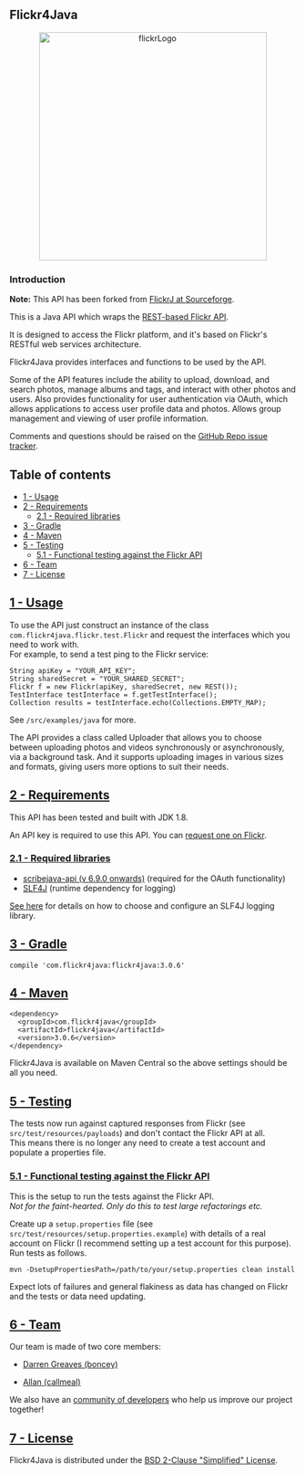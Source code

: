 ## Flickr4Java

<p align="center">
<img src="https://upload.wikimedia.org/wikipedia/commons/thumb/9/9b/Flickr_logo.png/1200px-Flickr_logo.png" alt="flickrLogo" width="400px"/>


### Introduction

__Note:__ This API has been forked from [FlickrJ at Sourceforge](http://flickrj.sourceforge.net/).

This is a Java API which wraps the [REST-based Flickr API](http://www.flickr.com/services/api/).

It is designed to access the Flickr platform, and it's based on Flickr's RESTful web services architecture.

Flickr4Java provides interfaces and functions to be used by the API.

Some of the API features include the ability to upload, download, and search photos, manage albums and tags, and interact with other photos and users.
Also provides functionality for user authentication via OAuth, which allows applications to access user profile data and photos. Allows group management and viewing of user profile information.

Comments and questions should be raised on the [GitHub Repo issue tracker](https://github.com/boncey/Flickr4Java/issues).

## Table of contents

  - [1 - Usage](#1---usage)
  - [2 - Requirements](#2---requirements)
    - [2.1 - Required libraries](#21---required-libraries)
  - [3 - Gradle](#3---gradle)
  - [4 - Maven](#4---maven)
  - [5 - Testing](#5---testing)
    - [5.1 - Functional testing against the Flickr API](#51---functional-testing-against-the-flickr-api)
  - [6 - Team](#6---team)
  - [7 - License](#7---license)


## [1 - Usage](#table-of-contents)

To use the API just construct an instance of the class `com.flickr4java.flickr.test.Flickr` and request the interfaces which you need to work with.  
For example, to send a test ping to the Flickr service:

    String apiKey = "YOUR_API_KEY";
    String sharedSecret = "YOUR_SHARED_SECRET";
    Flickr f = new Flickr(apiKey, sharedSecret, new REST());
    TestInterface testInterface = f.getTestInterface();
    Collection results = testInterface.echo(Collections.EMPTY_MAP);
    
See `/src/examples/java` for more.

The API provides a class called Uploader that allows you to choose between uploading photos and videos synchronously or asynchronously, via a background task. And it supports uploading images in various sizes and formats, giving users more options to suit their needs.

## [2 - Requirements](#table-of-contents)

This API has been tested and built with JDK 1.8.

An API key is required to use this API.  You can [request one on Flickr](http://www.flickr.com/services/api/).

### [2.1 - Required libraries](#table-of-contents)

- [scribejava-api (v 6.9.0 onwards)](https://github.com/scribejava/scribejava) (required for the OAuth functionality)
- [SLF4J](https://www.slf4j.org) (runtime dependency for logging)

[See here](https://www.slf4j.org/manual.html#swapping) for details on how to choose and configure an SLF4J logging library.

## [3 - Gradle](#table-of-contents)

    compile 'com.flickr4java:flickr4java:3.0.6'
    
## [4 - Maven](#table-of-contents)

    <dependency>
      <groupId>com.flickr4java</groupId>
      <artifactId>flickr4java</artifactId>
      <version>3.0.6</version>
    </dependency>

Flickr4Java is available on Maven Central so the above settings should be all you need.

## [5 - Testing](#table-of-contents)
The tests now run against captured responses from Flickr (see `src/test/resources/payloads`) and don't contact the Flickr API at all.  
This means there is no longer any need to create a test account and populate a properties file.

### [5.1 - Functional testing against the Flickr API](#table-of-contents)
This is the setup to run the tests against the Flickr API.  
*Not for the faint-hearted. Only do this to test large refactorings etc.*  

Create up a `setup.properties` file (see `src/test/resources/setup.properties.example`) with details of a real account on Flickr (I recommend setting up a test account for this purpose).  
Run tests as follows.  

    mvn -DsetupPropertiesPath=/path/to/your/setup.properties clean install

Expect lots of failures and general flakiness as data has changed on Flickr and the tests or data need updating.


## [6 - Team](#table-of-contents)

Our team is made of two core members:

- [Darren Greaves (boncey)](https://github.com/boncey)

- [Allan (callmeal)](https://github.com/callmeal)

We also have an [community of developers](https://github.com/boncey/Flickr4Java/graphs/contributors) who help us improve our project together!

## [7 - License](#table-of-contents)
Flickr4Java is distributed under the [BSD 2-Clause "Simplified" License](/LICENSE.md).

